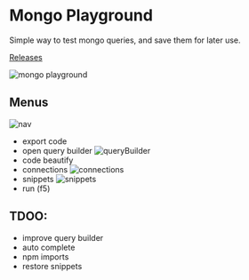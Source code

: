 # Mongo Playground

Simple way to test mongo queries, and save them for later use.

[Releases](https://tinyurl.com/y5cac5fm)

![mongo playground](https://github.com/niradler/mongo-playground/blob/master/assets/demo.gif)

## Menus

![nav](https://github.com/niradler/mongo-playground/blob/master/assets/nav.png)

- export code
- open query builder
  ![queryBuilder](https://github.com/niradler/mongo-playground/blob/master/assets/queryBuilder.png)
- code beautify
- connections
  ![connections](https://github.com/niradler/mongo-playground/blob/master/assets/connections.png)
- snippets
  ![snippets](https://github.com/niradler/mongo-playground/blob/master/assets/snippets.png)
- run (f5)

## TDOO:

- improve query builder
- auto complete
- npm imports
- restore snippets
